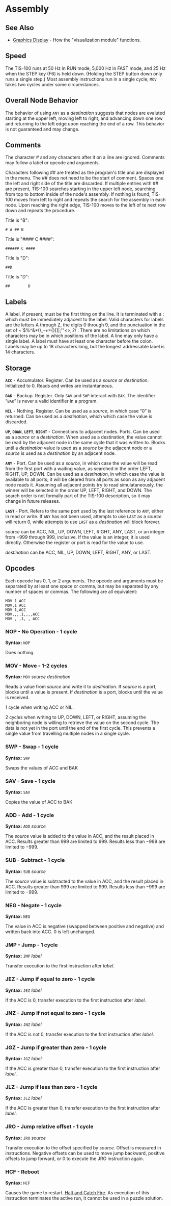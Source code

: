 Assembly
========

See Also
--------
   * [Graphics Display](display.html) - How the "visualization module" functions.

Speed
-----

The TIS-100 runs at 50 Hz in RUN mode, 5,000 Hz in FAST mode, and 25 Hz when the STEP key (F6) is held down.  (Holding the STEP button down only runs a single step.)   Most assembly instructions run in a single cycle; `MOV` takes two cycles under some circumstances.


Overall Node Behavior
---------------------

The behavior of using `ANY` as a _destination_ suggests that nodes are evaluted starting at the upper left, moving left to right, and advancing down one row and returning to the left edge upon reaching the end of a row.  This behavior is not guaranteed and may change.

Comments
--------

The character # and any characters after it on a line are ignored.  Comments may follow a label or opcode and arguments.

Characters following ## are treated as the program's title and are displayed in the menu.  The ## does not need to be the start of comment.  Spaces one the left and right side of the title are discarded.  If multiple entries with ## are present, TIS-100 searches starting in the upper left node, searching from top to bottom inside of the node's assembly.  If nothing is found, TIS-100 moves from left to right and repeats the search for the assembly in each node.  Upon reaching the right edge, TIS-100 moves to the left of te next row down and repeats the procedure.

Title is "B":

    # A ## B

Title is "#### C ####":

    ###### C ####

Title is "D":

    ##D

Title is "D":

    ##        D






Labels
------

A label, if present, must be the first thing on the line. It is terminated with a : which must be immediately adjacent to the label. Valid characters for labels are the letters A through Z, the digits 0 through 9, and the punctuation in the set of ~`$%^&*()_-+={}[]|\;'"<>,.?/ . There are no limitations on which characters may be in which positions of the label. A line may only have a single label.  A label must have at least one character before the colon. Labels may be up to 18 characters long, but the longest addressable label is 14 characters. 



Storage
-------

**`ACC`** - Accumulator. Register.  Can be used as a _source_ or _destination_. Initialized to 0.  Reads and writes are instantaneous.

**`BAK`** - Backup. Register.  Only `SAV` and `SWP` interact with `BAK`.  The identifier “`BAK`” is never a valid identifier in a program.

**`NIL`** - Nothing. Register. Can be used as a _source_, in which case “0” is returned.  Can be used as a _destination_, which which case the value is discarded.

**`UP`**, **`DOWN`**, **`LEFT`**, **`RIGHT`** - Connections to adjacent nodes. Ports.  Can be used as a _source_ or a _destination_.  When used as a destination, the value cannot be read by the adjacent node in the same cycle that it was written to.  Blocks until a _destination_ value is used as a _source_ by the adjacent node or a _source_ is used as a _destination_ by an adjacent node.

**`ANY`** - Port. Can be used as a _source_, in which case the value will be read from the first port with a waiting value, as searched in the order LEFT, RIGHT, UP, DOWN.  Can be used as a _destination_, in which case the value is available to all ports; it will be cleared from all ports as soon as any adjacent node reads it.  Assuming all adjacent points try to read simulataneously, the winner will be selected in the order UP, LEFT, RIGHT, and DOWN.  The search order is not formally part of the TIS-100 description, so it may change in future releases.

**`LAST`** - Port. Refers to the same port used by the last reference to `ANY`, either in read or write.  If `ANY` has not been used, attempts to use `LAST` as a _source_ will return 0, while attempts to use `LAST` as a _destination_ will block forever.

_source_ can be ACC, NIL, UP, DOWN, LEFT, RIGHT, ANY, LAST, or an integer from −999 through 999, inclusive.  If the value is an integer, it is used directly.  Otherwise the register or port is read for the value to use.

_destination_ can be ACC, NIL, UP, DOWN, LEFT, RIGHT, ANY, or LAST.


Opcodes
-------

Each opcode has 0, 1, or 2 arguments.  The opcode and arguments must be separated by at least one space or comma, but may be separated by any number of spaces or commas.  The following are all equivalent:

    MOV 1 ACC
    MOV,1 ACC
    MOV 1,ACC
    MOV,,,,1,,,,ACC
    MOV , ,1, , ACC


### NOP - No Operation - 1 cycle

**Syntax:** `NOP`

Does nothing.



### MOV - Move - 1-2 cycles

**Syntax:** `MOV` _source_ _destination_

Reads a value from _source_ and write it to _destination_.  If _source_ is a port, blocks until a value is present.  If _destination_ is a port, blocks until the value is received.

1 cycle when writing ACC or NIL.

2 cycles when writing to UP, DOWN, LEFT, or RIGHT, assuming the neighboring node is willing to retrieve the value on the second cycle.  The data is not yet in the port until the end of the first cycle.  This prevents a single value from travelling multiple nodes in a single cycle.



### SWP - Swap - 1 cycle

**Syntax:** `SWP`

Swaps the values of ACC and BAK



### SAV - Save - 1 cycle

**Syntax:** `SAV`

Copies the value of ACC to BAK



### ADD - Add - 1 cycle

**Syntax:** `ADD` _source_

The _source_ value is added to the value in ACC, and the result placed in ACC. Results greater than 999 are limited to 999.  Results less than −999 are limited to −999.



### SUB - Subtract - 1 cycle

**Syntax:** `SUB` _source_

The _source_ value is subtracted to the value in ACC, and the result placed in ACC. Results greater than 999 are limited to 999.  Results less than −999 are limited to −999.



### NEG - Negate - 1 cycle

**Syntax:** `NEG` 

The value in ACC is negative (swapped between positive and negative) and written back into ACC.  0 is left unchanged.



### JMP - Jump - 1 cycle

**Syntax:** `JMP` _label_

Transfer execution to the first instruction after _label_.



### JEZ - Jump if equal to zero - 1 cycle

**Syntax:** `JEZ` _label_

If the ACC is 0, transfer execution to the first instruction after _label_.



### JNZ - Jump if not equal to zero - 1 cycle

**Syntax:** `JNZ` _label_

If the ACC is not 0, transfer execution to the first instruction after _label_.



### JGZ - Jump if greater than zero - 1 cycle

**Syntax:** `JGZ` _label_

If the ACC is greater than 0, transfer execution to the first instruction after _label_.



### JLZ - Jump if less than zero - 1 cycle

**Syntax:** `JLZ` _label_

If the ACC is greater than 0, transfer execution to the first instruction after _label_.



### JRO - Jump relative offset - 1 cycle

**Syntax:** `JRO` _source_

Transfer execution to the offset specified by _source_.  Offset is measured in instructions. Negative offsets can be used to move jump backward, positive offsets to jump forward, or 0 to execute the JRO instruction again.


### HCF - Reboot

**Syntax:** `HCF`

Causes the game to restart. [Halt and Catch Fire](https://en.wikipedia.org/wiki/Halt_and_Catch_Fire).  As execution of this instruction terminates the active run, it cannot be used in a puzzle solution.
